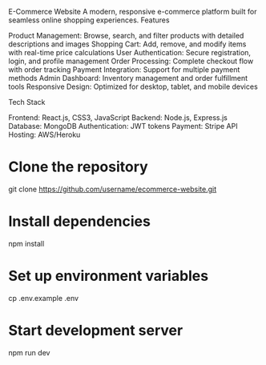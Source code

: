 E-Commerce Website
A modern, responsive e-commerce platform built for seamless online shopping experiences.
Features

Product Management: Browse, search, and filter products with detailed descriptions and images
Shopping Cart: Add, remove, and modify items with real-time price calculations
User Authentication: Secure registration, login, and profile management
Order Processing: Complete checkout flow with order tracking
Payment Integration: Support for multiple payment methods
Admin Dashboard: Inventory management and order fulfillment tools
Responsive Design: Optimized for desktop, tablet, and mobile devices

Tech Stack

Frontend: React.js, CSS3, JavaScript
Backend: Node.js, Express.js
Database: MongoDB
Authentication: JWT tokens
Payment: Stripe API
Hosting: AWS/Heroku

# Clone the repository
git clone https://github.com/username/ecommerce-website.git

# Install dependencies
npm install

# Set up environment variables
cp .env.example .env

# Start development server
npm run dev
